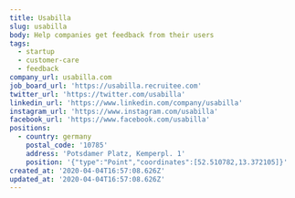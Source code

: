 ```yaml
---
title: Usabilla
slug: usabilla
body: Help companies get feedback from their users
tags:
  - startup
  - customer-care
  - feedback
company_url: usabilla.com
job_board_url: 'https://usabilla.recruitee.com'
twitter_url: 'https://twitter.com/usabilla'
linkedin_url: 'https://www.linkedin.com/company/usabilla'
instagram_url: 'https://www.instagram.com/usabilla'
facebook_url: 'https://www.facebook.com/usabilla'
positions:
  - country: germany
    postal_code: '10785'
    address: 'Potsdamer Platz, Kemperpl. 1'
    position: '{"type":"Point","coordinates":[52.510782,13.372105]}'
created_at: '2020-04-04T16:57:08.626Z'
updated_at: '2020-04-04T16:57:08.626Z'
---
```


